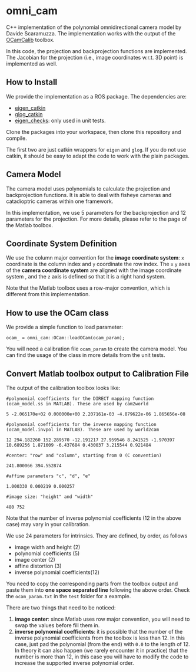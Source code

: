 # omni_cam
C++ implementation of the polynomial omnidirectional camera model by Davide Scaramuzza.
The implementation works with the output of 
the [OCamCalib](https://sites.google.com/site/scarabotix/ocamcalib-toolbox) toolbox.

In this code, the projection and backprojection functions are implemented.
The Jacobian for the projection (i.e., image coordinates w.r.t. 3D point) is implemented as well.

## How to Install
We provide the implementation as a ROS package. The dependencies are:
* [eigen_catkin](https://github.com/ethz-asl/eigen_catkin)
* [glog_catkin](https://github.com/ethz-asl/glog_catkin)
* [eigen_checks](https://github.com/ethz-asl/eigen_checks): only used in unit tests.

Clone the packages into your workspace, then clone this repository and compile.

The first two are just catkin wrappers for `eigen` and `glog`.
If you do not use catkin, it should be easy to adapt the code to work with the plain packages.

## Camera Model
The camera model uses polynomials to calculate the projection and backprojection functions.
It is able to deal with fisheye cameras and catadioptric cameras within one framework.

In this implementation, we use 5 parameters for the backprojection and 12 parameters for the projection. For more details, please refer to the page of the Matlab toolbox.

## Coordinate System Definition
We use the column major convention for the __image coordinate system__: 
`x` coordinate is the column index and `y` coordinate the row index.
The `x` `y` axes of the __camera coordinate system__ are aligned with the image coordinate system 
, and the `z` axis is defined so that it is a right hand system.

Note that the Matlab toolbox uses a row-major convention, which is different from this implementation.

## How to use the OCam class
We provide a simple function to load parameter:
```
ocam_ = omni_cam::OCam::loadOCam(ocam_param);
```
You will need a calibration file `ocam_param` to create the camera model.
You can find the usage of the class in more details from the unit tests.


## Convert Matlab toolbox output to Calibration File
The output of the calibration toolbox looks like:
```
#polynomial coefficients for the DIRECT mapping function (ocam_model.ss in MATLAB). These are used by cam2world

5 -2.065170e+02 0.000000e+00 2.207161e-03 -4.879622e-06 1.865656e-08 

#polynomial coefficients for the inverse mapping function (ocam_model.invpol in MATLAB). These are used by world2cam

12 294.182260 152.289570 -12.191217 27.959546 8.241525 -1.970397 10.689256 1.871609 -6.437684 0.430037 3.215544 0.921484 

#center: "row" and "column", starting from 0 (C convention)

241.800066 394.552874

#affine parameters "c", "d", "e"

1.000330 0.000219 0.000257

#image size: "height" and "width"

480 752

```
Note that the number of inverse polynomial coefficients (12 in the above case) may vary in your calibration. 

We use 24 parameters for intrinsics. They are defined, by order, as follows
* image width and height (2)
* polynomial coefficients (5)
* image center (2)
* affine distortion (3)
* inverse polynomial coefficients(12)

You need to copy the corresponding parts from the toolbox output and paste them into __one space separated line__ following the above order.
Check the `ocam_param.txt` in the `test` folder for a example.

There are two things that need to be noticed:

1. **image center**: since Matlab uses row major convention, you will need to swap the values before fill them in.
2. **inverse polynomial coefficients**: it is possible that the number of the inverse polynomial coefficients from the toolbox is less than 12. In this case, just pad the polynomial (from the end) with `0.0` to the length of 12.
In theory it can also happen (we rarely encounter it in practice) that the number is more than 12, in this case you will have to modify the code to increase the supported inverse polynomial order.
